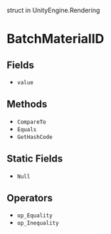 struct in UnityEngine.Rendering
# BatchMaterialID

## Fields
- `value`
## Methods
- `CompareTo`
- `Equals`
- `GetHashCode`
## Static Fields
- `Null`
## Operators
- `op_Equality`
- `op_Inequality`
